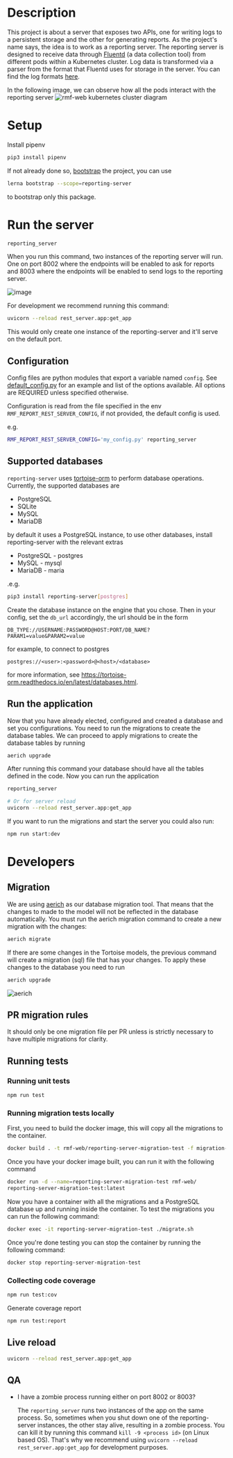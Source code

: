 # Description

This project is about a server that exposes two APIs, one for writing logs to a persistent storage and the other for generating reports. As the project's name says, the idea is to work as a reporting server. The reporting server is designed to receive data through [Fluentd](https://www.fluentd.org/) (a data collection tool) from different pods within a Kubernetes cluster. Log data is transformed via a parser from the format that Fluentd uses for storage in the server. You can find the log formats [here](https://github.com/open-rmf/rmf-web/blob/main/packages/reporting-server/rest_server/__mocks__/raw_data.py).

In the following image, we can observe how all the pods interact with the reporting server
![rmf-web kubernetes cluster diagram](https://user-images.githubusercontent.com/28668944/123916706-8b56e300-d9b4-11eb-990f-69e717f87b38.png)


# Setup

Install pipenv

```bash
pip3 install pipenv
```

If not already done so, [bootstrap](../../README.md#bootstrap) the project, you can use

```bash
lerna bootstrap --scope=reporting-server
```

to bootstrap only this package.

# Run the server

```bash
reporting_server
```

When you run this command, two instances of the reporting server will run. One on port 8002 where the endpoints will be enabled to ask for reports and 8003 where the endpoints will be enabled to send logs to the reporting server.

![image](https://user-images.githubusercontent.com/11761240/123881439-b12bab80-d912-11eb-987a-77591add6c5d.png)

For development we recommend running this command:

```bash
uvicorn --reload rest_server.app:get_app
```

This would only create one instance of the reporting-server and it'll serve on the default port.

## Configuration

Config files are python modules that export a variable named `config`. See [default_config.py](rest_server/default_config.py) for an example and list of the options available. All options are REQUIRED unless specified otherwise.

Configuration is read from the file specified in the env `RMF_REPORT_REST_SERVER_CONFIG`, if not provided, the default config is used.

e.g.
```bash
RMF_REPORT_REST_SERVER_CONFIG='my_config.py' reporting_server
```


## Supported databases

`reporting-server` uses [tortoise-orm](https://github.com/tortoise/tortoise-orm/) to perform database operations. Currently, the supported databases are

* PostgreSQL
* SQLite
* MySQL
* MariaDB

by default it uses a PostgreSQL instance, to use other databases, install reporting-server with the relevant extras

* PostgreSQL - postgres
* MySQL - mysql
* MariaDB - maria

.e.g.

```bash
pip3 install reporting-server[postgres]
```

Create the database instance on the engine that you chose. Then in your config, set the `db_url` accordingly, the url should be in the form

```
DB_TYPE://USERNAME:PASSWORD@HOST:PORT/DB_NAME?PARAM1=value&PARAM2=value
```

for example, to connect to postgres

```
postgres://<user>:<password>@<host>/<database>
```

for more information, see https://tortoise-orm.readthedocs.io/en/latest/databases.html.

## Run the application

Now that you have already elected, configured and created a database and set you configurations. You need to run the migrations to create the database tables. We can proceed to apply migrations to create the database tables by running

```bash
aerich upgrade
```

After running this command your database should have all the tables defined in the code. Now you can run the application

```bash
reporting_server

# Or for server reload
uvicorn --reload rest_server.app:get_app
```

If you want to run the migrations and start the server you could also run:

```bash
npm run start:dev
```

# Developers
## Migration
We are using [aerich](https://github.com/tortoise/aerich) as our database migration tool. That means that the changes to made to the model will not be reflected in the database automatically. You must run the aerich migration command to create a new migration with the changes:

``` bash
aerich migrate
```

If there are some changes in the Tortoise models, the previous command will create a migration (sql) file that has your changes. To apply these changes to the database you need to run

``` bash
aerich upgrade
```

![aerich](https://user-images.githubusercontent.com/11761240/122826198-d97f2e80-d2b0-11eb-813f-384f4ae61d6b.png)

## PR migration rules

It should only be one migration file per PR unless is strictly necessary to have multiple migrations for clarity.

## Running tests

### Running unit tests

```bash
npm run test
```

### Running migration tests locally

First, you need to build the docker image, this will copy all the migrations to the container.

```bash
docker build . -t rmf-web/reporting-server-migration-test -f migration-test.dockerfile
```

Once you have your docker image built, you can run it with the following command

```bash
docker run -d --name=reporting-server-migration-test rmf-web/
reporting-server-migration-test:latest
```

Now you have a container with all the migrations and a PostgreSQL database up and running inside the container. To test the migrations you can run the following command:

```bash
docker exec -it reporting-server-migration-test ./migrate.sh
```

Once you're done testing you can stop the container by running the following command:

```bash
docker stop reporting-server-migration-test
```

### Collecting code coverage

```bash
npm run test:cov
```

Generate coverage report
```bash
npm run test:report
```

## Live reload

```bash
uvicorn --reload rest_server.app:get_app
```

## QA

*  I have a zombie process running either on port 8002 or 8003?

   The `reporting_server` runs two instances of the app on the same process. So, sometimes when you shut down one of the reporting-server instances, the other stay alive, resulting in a zombie process. You can kill it by running this command `kill -9 <process id>` (on Linux based OS). That's why we recommend using `uvicorn --reload rest_server.app:get_app` for development purposes.
